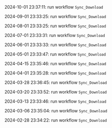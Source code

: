 2024-10-01 23:37:11: run workflow `Sync_Download` 

2024-09-01 23:33:25: run workflow `Sync_Download` 

2024-08-01 23:33:25: run workflow `Sync_Download` 

2024-07-01 23:33:31: run workflow `Sync_Download` 

2024-06-01 23:33:33: run workflow `Sync_Download` 

2024-05-01 23:33:47: run workflow `Sync_Download` 

2024-04-15 23:35:46: run workflow `Sync_Download` 

2024-04-01 23:35:28: run workflow `Sync_Download` 

2024-03-28 23:36:45: run workflow `Sync_Download` 

2024-03-20 23:33:52: run workflow `Sync_Download` 

2024-03-13 23:33:46: run workflow `Sync_Download` 

2024-03-06 23:35:04: run workflow `Sync_Download` 

2024-02-28 23:34:22: run workflow `Sync_Download` 


